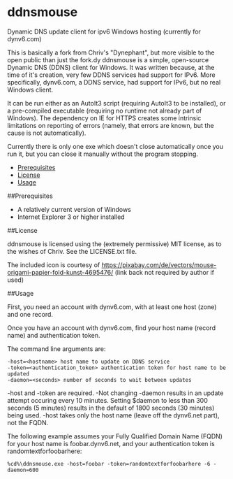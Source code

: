 # ddnsmouse
Dynamic DNS update client for ipv6 Windows hosting (currently for dynv6.com) 


This is basically a fork from Chriv's "Dynephant", but more visible to the open public than just the fork.dy
ddnsmouse is a simple, open-source Dynamic DNS (DDNS) client for Windows. It was written because, at the time of it's creation, very few DDNS services had support for IPv6. More specifically, dynv6.com, a DDNS service, had support for IPv6, but no real Windows client.

It can be run either as an AutoIt3 script (requiring AutoIt3 to be installed), or a pre-compiled executable (requiring no runtime not already part of Windows). The dependency on IE for HTTPS creates some intrinsic limitations on reporting of errors (namely, that errors are known, but the cause is not automatically).

Currently there is only one exe which doesn't close automatically once you run it, but you can close it manually without the program stopping. 

* [Prerequisites](#prerequisites)
* [License](#license)
* [Usage](#usage)

##Prerequisites

* A relatively current version of Windows
* Internet Explorer 3 or higher installed

##License

ddnsmouse is licensed using the (extremely permissive) MIT license, as to the wishes of Chriv.
See the LICENSE.txt file.

The included icon is courtesy of https://pixabay.com/de/vectors/mouse-origami-papier-fold-kunst-4695476/
(link back not required by author if used)

##Usage

First, you need an account with dynv6.com, with at least one host (zone) and one record.

Once you have an account with dynv6.com, find your host name (record name) and
authentication token.

The command line arguments are:

    -host=<hostname> host name to update on DDNS service
    -token=<authentication_token> authentication token for host name to be updated
    -daemon=<seconds> number of seconds to wait between updates


-host and -token are required.
-Not changing -daemon results in an update attempt occuring every 10 minutes. Setting $daemon to less than 300 seconds (5 minutes) results in the default
of 1800 seconds (30 minutes) being used.
-host takes only the host name (leave off the dynv6.net part), not the FQDN.


The following example assumes your Fully Qualified Domain Name (FQDN)
for your host name is foobar.dynv6.net, and your authentication token
is randomtextforfoobarhere:

```
%cd%\ddnsmouse.exe -host=foobar -token=randomtextforfoobarhere -6 -daemon=600
```
